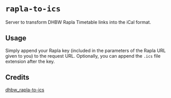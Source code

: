 # `rapla-to-ics`

Server to transform DHBW Rapla Timetable links into the iCal format.

## Usage

Simply append your Rapla key (included in the parameters of the Rapla URL given to you) to the request URL.
Optionally, you can append the `.ics` file extension after the key.

## Credits

[dhbw_rapla-to-ics](https://github.com/JulianGroshaupt/dhbw_rapla-to-ics)
